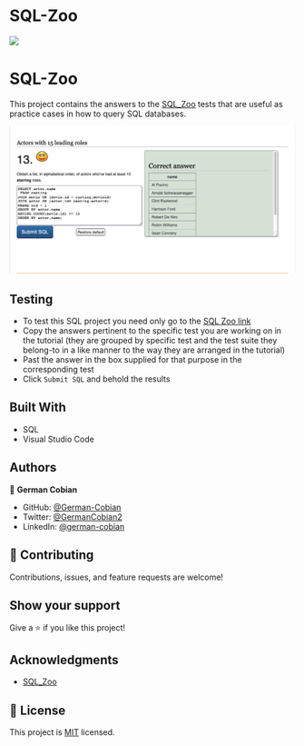 # SQL-Zoo

![](https://img.shields.io/badge/Microverse-blueviolet)

# SQL-Zoo

This project contains the answers to the [SQL_Zoo](https://sqlzoo.net/wiki/SQL_Tutorial) tests that are useful as practice cases in how to query SQL databases.

![SQL Zoo answer](/assets/Sql-zoo-answer.png?raw=true "SQL Zoo answer")


## Testing

* To test this SQL project you need only go to the [SQL Zoo link](https://sqlzoo.net/wiki/SQL_Tutorial)
* Copy the answers pertinent to the specific test you are working on in the tutorial (they are grouped by specific test and the test suite they belong-to in a like manner to the way they are arranged in the tutorial)
* Past the answer in the box supplied for that purpose in the corresponding test
* Click `Submit SQL` and behold the results


## Built With

* SQL
* Visual Studio Code


## Authors

👤 **German Cobian**

- GitHub: [@German-Cobian](https://github.com/German-Cobian)
- Twitter: [@GermanCobian2](https://twitter.com/GermanCobian2)
- LinkedIn: [@german-cobian](https://www.linkedin.com/in/german-cobian/)


## 🤝 Contributing

Contributions, issues, and feature requests are welcome!


## Show your support

Give a ⭐️ if you like this project!


## Acknowledgments

* [SQL_Zoo](https://sqlzoo.net/wiki/SQL_Tutorial)


## 📝 License

This project is [MIT](https://github.com/German-Cobian/SQL-Zoo/blob/main/LICENSE) licensed.